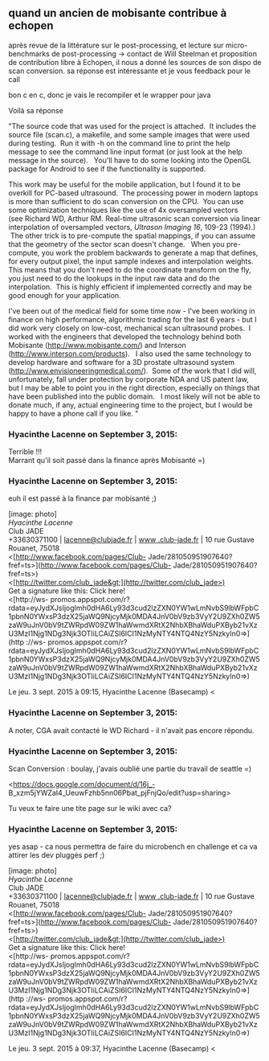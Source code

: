 ## quand un ancien de mobisante contribue à echopen



après revue de la littérature sur le post-processing, et lecture sur micro-
benchmarks de post-processing -&gt; contact de Will Steelman et proposition de
contribution libre à Echopen, il nous a donné les sources de son dispo de scan
conversion. sa réponse est intéressante et je vous feedback pour le call  
  
bon c en c, donc je vais le recompiler et le wrapper pour java  
  
Voilà sa réponse  
  

"The source code that was used for the project is attached.  It includes the
source file (scan.c), a makefile, and some sample images that were used during
testing.  Run it with -h on the command line to print the help message to see
the command line input format (or just look at the help message in the
source).   You'll have to do some looking into the OpenGL package for Android
to see if the functionality is supported.

  

This work may be useful for the mobile application, but I found it to be
overkill for PC-based ultrasound.  The processing power in modern laptops is
more than sufficient to do scan conversion on the CPU.  You can use some
optimization techniques like the use of 4x oversampled vectors (see Richard
WD, Arthur RM. Real-time ultrasonic scan conversion via linear interpolation
of oversampled vectors, _Ultrason Imaging 16_, 109-23 (1994).)  The other
trick is to pre-compute the spatial mappings, if you can assume that the
geometry of the sector scan doesn't change.   When you pre-compute, you work
the problem backwards to generate a map that defines, for every output pixel,
the input sample indexes and interpolation weights.  This means that you don't
need to do the coordinate transform on the fly, you just need to do the
lookups in the input raw data and do the interpolation.  This is highly
efficient if implemented correctly and may be good enough for your
application.

  

I've been out of the medical field for some time now - I've been working in
finance on high performance, algorithmic trading for the last 6 years - but I
did work very closely on low-cost, mechanical scan ultrasound probes.  I
worked with the engineers that developed the technology behind both Mobisante
(<http://www.mobisante.com/>) and Interson
(<http://www.interson.com/products>).   I also used the same technology to
develop hardware and software for a 3D prostate ultrasound system
(<http://www.envisioneeringmedical.com/>).  Some of the work that I did will,
unfortunately, fall under protection by corporate NDA and US patent law, but I
may be able to point you in the right direction, especially on things that
have been published into the public domain.   I most likely will not be able
to donate much, if any, actual engineering time to the project, but I would be
happy to have a phone call if you like. "



### **Hyacinthe Lacenne** on September 3, 2015:



Terrible !!!  
Marrant qu'il soit passé dans la finance après Mobisanté =)



### **Hyacinthe Lacenne** on September 3, 2015:



euh il est passé à la finance par mobisanté ;)  
  
[image: photo]  
*Hyacinthe Lacenne*  
Club JADE  
+33630371100 | [lacenne@clubjade.fr](mailto:lacenne@clubjade.fr) | [www
.club-jade.fr](http://www.club-jade.fr) | 10 rue Gustave  
Rouanet, 75018  
&lt;[http://www.facebook.com/pages/Club-
Jade/281050951907640?fref=ts&gt;](http://www.facebook.com/pages/Club-
Jade/281050951907640?fref=ts>)  
&lt;[http://twitter.com/club_jade&gt;](http://twitter.com/club_jade>)  
Get a signature like this: Click here!  
&lt;[http://ws-
promos.appspot.com/r?rdata=eyJydXJsIjogImh0dHA6Ly93d3cud2lzZXN0YW1wLmNvbS9lbWFpbC1pbnN0YWxsP3dzX25jaWQ9NjcyMjk0MDA4JnV0bV9zb3VyY2U9ZXh0ZW5zaW9uJnV0bV9tZWRpdW09ZW1haWwmdXRtX2NhbXBhaWduPXByb21vXzU3MzI1Njg1NDg3Njk3OTIiLCAiZSI6ICI1NzMyNTY4NTQ4NzY5NzkyIn0=&gt;](http
://ws-
promos.appspot.com/r?rdata=eyJydXJsIjogImh0dHA6Ly93d3cud2lzZXN0YW1wLmNvbS9lbWFpbC1pbnN0YWxsP3dzX25jaWQ9NjcyMjk0MDA4JnV0bV9zb3VyY2U9ZXh0ZW5zaW9uJnV0bV9tZWRpdW09ZW1haWwmdXRtX2NhbXBhaWduPXByb21vXzU3MzI1Njg1NDg3Njk3OTIiLCAiZSI6ICI1NzMyNTY4NTQ4NzY5NzkyIn0=>)  
  
Le jeu. 3 sept. 2015 à 09:15, Hyacinthe Lacenne (Basecamp) &lt;



### **Hyacinthe Lacenne** on September 3, 2015:



A noter, CGA avait contacté le WD Richard - il n'avait pas encore répondu.



### **Hyacinthe Lacenne** on September 3, 2015:



Scan Conversion : boulay, j'avais oublié une partie du travail de seattle =)  
  
<https://docs.google.com/document/d/16j_-
B_xzm5jYWZaI4_UeuwFzhb5nn06Pbat_pjFnjQo/edit?usp=sharing>  
  
Tu veux te faire une tite page sur le wiki avec ca?



### **Hyacinthe Lacenne** on September 3, 2015:



yes asap - ca nous permettra de faire du microbench en challenge et ca va  
attirer les dev pluggés perf ;)  
  
[image: photo]  
*Hyacinthe Lacenne*  
Club JADE  
+33630371100 | [lacenne@clubjade.fr](mailto:lacenne@clubjade.fr) | [www
.club-jade.fr](http://www.club-jade.fr) | 10 rue Gustave  
Rouanet, 75018  
&lt;[http://www.facebook.com/pages/Club-
Jade/281050951907640?fref=ts&gt;](http://www.facebook.com/pages/Club-
Jade/281050951907640?fref=ts>)  
&lt;[http://twitter.com/club_jade&gt;](http://twitter.com/club_jade>)  
Get a signature like this: Click here!  
&lt;[http://ws-
promos.appspot.com/r?rdata=eyJydXJsIjogImh0dHA6Ly93d3cud2lzZXN0YW1wLmNvbS9lbWFpbC1pbnN0YWxsP3dzX25jaWQ9NjcyMjk0MDA4JnV0bV9zb3VyY2U9ZXh0ZW5zaW9uJnV0bV9tZWRpdW09ZW1haWwmdXRtX2NhbXBhaWduPXByb21vXzU3MzI1Njg1NDg3Njk3OTIiLCAiZSI6ICI1NzMyNTY4NTQ4NzY5NzkyIn0=&gt;](http
://ws-
promos.appspot.com/r?rdata=eyJydXJsIjogImh0dHA6Ly93d3cud2lzZXN0YW1wLmNvbS9lbWFpbC1pbnN0YWxsP3dzX25jaWQ9NjcyMjk0MDA4JnV0bV9zb3VyY2U9ZXh0ZW5zaW9uJnV0bV9tZWRpdW09ZW1haWwmdXRtX2NhbXBhaWduPXByb21vXzU3MzI1Njg1NDg3Njk3OTIiLCAiZSI6ICI1NzMyNTY4NTQ4NzY5NzkyIn0=>)  
  
Le jeu. 3 sept. 2015 à 09:37, Hyacinthe Lacenne (Basecamp) &lt;



